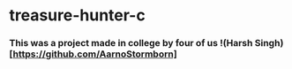 # treasure-hunter-c

### This was a project made in college by four of us !(Harsh Singh)[https://github.com/AarnoStormborn]
